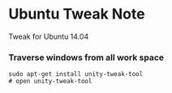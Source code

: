 # Ubuntu Tweak Note
Tweak for Ubuntu 14.04

### Traverse windows from all work space
```
sudo apt-get install unity-tweak-tool
# open unity-tweak-tool
```

